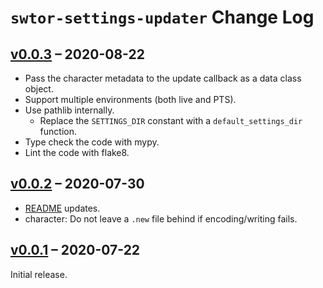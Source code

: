 # `swtor-settings-updater` Change Log

## [v0.0.3](https://github.com/ion1/swtor-settings-updater/releases/tag/v0.0.3) – 2020-08-22

* Pass the character metadata to the update callback as a data class object.
* Support multiple environments (both live and PTS).
* Use pathlib internally.
  * Replace the `SETTINGS_DIR` constant with a `default_settings_dir` function.
* Type check the code with mypy.
* Lint the code with flake8.

## [v0.0.2](https://github.com/ion1/swtor-settings-updater/releases/tag/v0.0.2) – 2020-07-30

* [README](README.md) updates.
* character: Do not leave a `.new` file behind if encoding/writing fails.

## [v0.0.1](https://github.com/ion1/swtor-settings-updater/releases/tag/v0.0.1) – 2020-07-22

Initial release.

